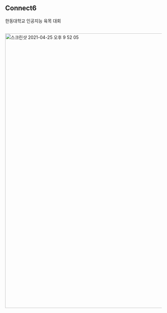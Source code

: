 ## Connect6

한동대학교 인공지능 육목 대회

<br>

<img width="883" alt="스크린샷 2021-04-25 오후 9 52 05" src="https://user-images.githubusercontent.com/48133047/115994078-81111500-a610-11eb-97a8-2a02eb7da3c0.png">
